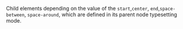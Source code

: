 Child elements depending on the value of the `start`,`center`, `end`,`space-between`, `space-around`, which are defined in its parent node typesetting mode.